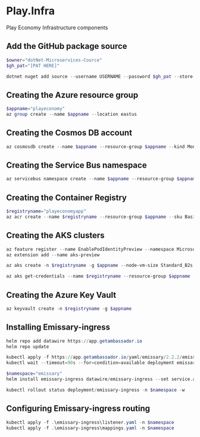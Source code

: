 # Play.Infra
Play Economy Infrastructure components

## Add the GitHub package source
```powershell
$owner="dotNet-Microservices-Cource"
$gh_pat="[PAT HERE]"

dotnet nuget add source --username USERNAME --password $gh_pat --store-password-in-clear-text --name github "https://nuget.pkg.github.com/$owner/index.json"
```

## Creating the Azure resource group
```powershell
$appname="playeconomy"
az group create --name $appname --location eastus
```

## Creating the Cosmos DB account
```powershell
az cosmosdb create --name $appname --resource-group $appname --kind MongoDB --enable-free-tier
```

## Creating the Service Bus namespace
```powershell
az servicebus namespace create --name $appname --resource-group $appname --sku Standard
```

## Creating the Container Registry
```powershell
$registryname="playeconomyapp"
az acr create --name $registryname --resource-group $appname --sku Basic
```

## Creating the AKS clusters
```powershell
az feature register --name EnablePodIdentityPreview --namespace Microsoft.ContainerService
az extension add --name aks-preview

az aks create -n $registryname -g $appname --node-vm-size Standard_B2s --node-count 2 --attach-acr $registryname --enable-pod-identity --network-plugin azure

az aks get-credentials --name $registryname --resource-group $appname
```

## Creating the Azure Key Vault
```powershell
az keyvault create -n $registryname -g $appname
```

## Installing Emissary-ingress
```powershell
helm repo add datawire https://app.getambassador.io
helm repo update

kubectl apply -f https://app.getambassador.io/yaml/emissary/2.2.2/emissary-crds.yaml
kubectl wait --timeout=90s --for=condition=available deployment emissary-apiext -n emissary-system

$namespace="emissary"
helm install emissary-ingress datawire/emissary-ingress --set service.annotations."service\.beta\.kubernetes\.io/azure-dns-label-name"=$registryname -n $namespace --create-namespace

kubectl rollout status deployment/emissary-ingress -n $namespace -w 
```

## Configuring Emissary-ingress routing
```powershell
kubectl apply -f .\emissary-ingress\listener.yaml -n $namespace
kubectl apply -f .\emissary-ingress\mappings.yaml -n $namespace
```